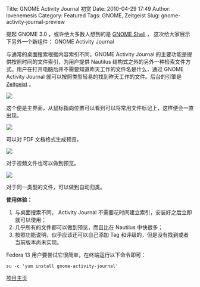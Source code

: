 Title: GNOME Activity Journal 初赏
Date: 2010-04-29 17:49
Author: lovenemesis
Category: Featured
Tags: GNOME, Zeitgeist
Slug: gnome-activity-journal-preview

提起 GNOME 3.0 ，或许绝大多数人想到的是 [GNOME
Shell](http://linuxtoy.org/archives/fedora-12-beta-gnome-shell-preview.html)
， 这次给大家展示下另外一个新组件： GNOME Activity Journal

与通常的桌面搜索根据内容索引不同，GNOME Activity Journal
的主要功能是提供按照时间的文件索引，为用户提供 Nautilus
结构式之外的另外一种检索文件方式。用户在打开电脑后并不需要知道昨天工作的文件名是什么，通过
GNOME Activity Journal
就可以按照类型轻易的找到昨天工作的文件。后台的引擎是
[Zeitgeist](http://live.gnome.org/Zeitgeist) 。

[![](http://i.linuxtoy.org/images/2010/04/screenshot-activity-journal-01-300x182.png)](http://i.linuxtoy.org/images/2010/04/screenshot-activity-journal-01.png)

这个便是主界面，从鼠标指向位置可以看到可以将常用文件标记上，这样便会一直出现。

[![](http://i.linuxtoy.org/images/2010/04/screenshot-activity-journal-02-300x182.png)](http://i.linuxtoy.org/images/2010/04/screenshot-activity-journal-02.png)

可以对 PDF 文档格式生成预览。

[![](http://i.linuxtoy.org/images/2010/04/screenshot-activity-journal-03-300x181.png)](http://i.linuxtoy.org/images/2010/04/screenshot-activity-journal-03.png)

对于视频文件也可以做到预览。

[![](http://i.linuxtoy.org/images/2010/04/screenshot-activity-journal-04-300x182.png)](http://i.linuxtoy.org/images/2010/04/screenshot-activity-journal-04.png)

对于同一类型的文件，可以做到自动归类。

**使用体验：**

1.  与桌面搜索不同， Activity Journal
    不需要花时间建立索引，安装好之后立即就可以使用；
2.  几乎所有的文件都可以做到预览，而且比在 Nautilus 中快很多；
3.  按照功能说明，似乎应该还可以自己添加 Tag
    和评级的，但是没有找到或者当前版本尚未实现。

Fedora 13 用户要尝试它很简单，在终端运行以下命令即可：

`su -c 'yum install gnome-activity-journal'`

[项目主页](http://live.gnome.org/GnomeActivityJournal)
